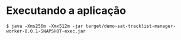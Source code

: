 # Executando a aplicação

```
$ java -Xms256m -Xmx512m -jar target/demo-sat-tracklist-manager-worker-0.0.1-SNAPSHOT-exec.jar
```
